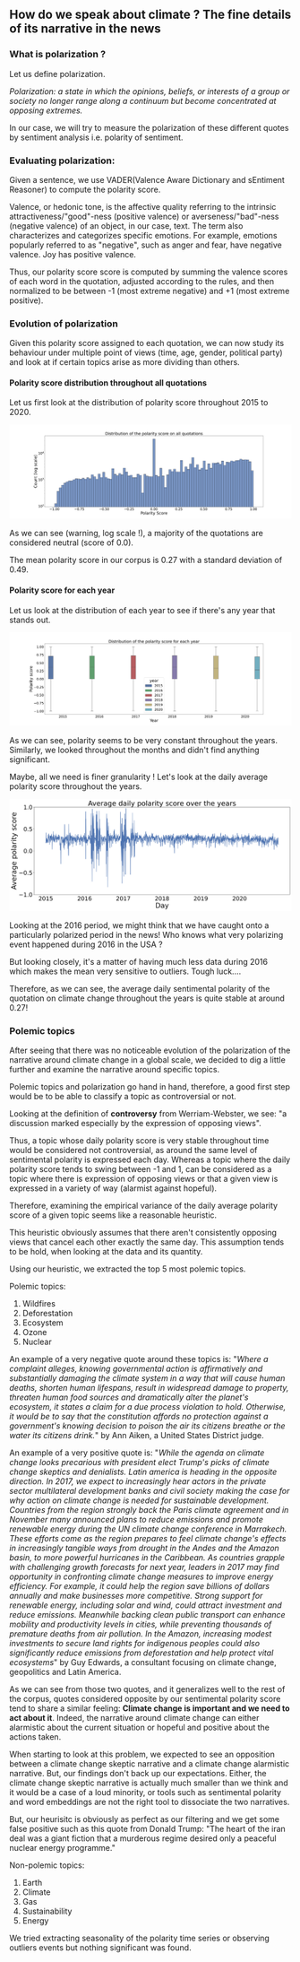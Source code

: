 ## How do we speak about climate ? The fine details of its narrative in the news



### What is polarization ?


Let us define polarization.

*Polarization: a state in which the opinions, beliefs, or interests of a group or society no longer range along a continuum but become concentrated at opposing extremes.*

In our case, we will try to measure the polarization of these different quotes by sentiment analysis i.e. polarity of sentiment.


### Evaluating polarization:

Given a sentence, we use VADER(Valence Aware Dictionary and sEntiment Reasoner) to compute the polarity score.

Valence, or hedonic tone, is the affective quality referring to the intrinsic attractiveness/"good"-ness (positive valence) or averseness/"bad"-ness (negative valence) of an object, in our case, text. The term also characterizes and categorizes specific emotions. For example, emotions popularly referred to as "negative", such as anger and fear, have negative valence. Joy has positive valence.

 Thus, our polarity score score is computed by summing the valence scores of each word in the quotation, adjusted according to the rules, and then normalized to be between -1 (most extreme negative) and +1 (most extreme positive).


### Evolution of polarization

Given this polarity score assigned to each quotation, we can now study its behaviour under multiple point of views (time, age, gender, political party) and look at if certain topics arise as more dividing than others.


#### Polarity score distribution throughout all quotations

Let us first look at the distribution of polarity score throughout 2015 to 2020.

![Distribution of polarity scores]( notebooks/harold/figs/total_polarity_distribution.png "Distribution of polarity scores")

As we can see (warning, log scale !), a majority of the quotations are considered neutral (score of 0.0).

The mean polarity score in our corpus is 0.27 with a standard deviation of 0.49. 

#### Polarity score for each year

Let us look at the distribution of each year to see if there's any year that stands out.

![Distribution of polarity scores for each year]( notebooks/harold/figs/boxplot_year.png "Distribution of polarity scores for each year")

As we can see, polarity seems to be very constant throughout the years. Similarly, we looked throughout the months and didn't find anything significant.

Maybe, all we need is finer granularity ! Let's look at the daily average polarity score throughout the years.


![Average polarity score throughout the years]( notebooks/harold/figs/average_daily_polarity.png "Average polarity score throughout the years")


Looking at the 2016 period, we might think that we have caught onto a particularly polarized period in the news! Who knows what very polarizing event happened during 2016 in the USA ? 

But looking closely, it's a matter of having much less data during 2016 which makes the mean very sensitive to outliers. Tough luck....

Therefore, as we can see, the average daily sentimental polarity of the quotation on climate change throughout the years is quite stable at around 0.27!


### Polemic topics 

After seeing that there was no noticeable evolution of the polarization of the narrative around climate change in a global scale, we decided to dig a little further and examine the narrative around specific topics.

Polemic topics and polarization go hand in hand, therefore, a good first step would be to be able to classify a topic as controversial or not.

Looking at the definition of **controversy** from Werriam-Webster, we see: "a discussion marked especially by the expression of opposing views".

Thus, a topic whose daily polarity score is very stable throughout time would be considered not controversial, as around the same level of sentimental polarity is expressed each day. 
 Whereas a topic where the daily polarity score tends to swing between -1 and 1, can be considered as a topic where there is expression of opposing views or that a given view is expressed in a variety of way (alarmist against hopeful).

Therefore, examining the empirical variance of the daily average polarity score of a given topic seems like a reasonable heuristic.

This heuristic obviously assumes that there aren't consistently opposing views that cancel each other exactly the same day. This assumption tends to be hold, when looking at the data and its quantity.

Using our heuristic, we extracted the top 5 most polemic topics.

Polemic topics:

1. Wildfires
2. Deforestation
3. Ecosystem
4. Ozone
5. Nuclear

An example of a very negative quote around these topics is: "*Where a complaint alleges, knowing governmental action is affirmatively and substantially damaging the climate system in a way that will cause human deaths, shorten human lifespans, result in widespread damage to property, threaten human food sources and dramatically alter the planet's ecosystem, it states a claim for a due process violation to hold. Otherwise, it would be to say that the constitution affords no protection against a government's knowing decision to poison the air its citizens breathe or the water its citizens drink.*" by Ann Aiken, a United States District judge.

An example of a very positive quote is: "*While the agenda on climate change looks precarious with president elect Trump's picks of climate change skeptics and denialists. Latin america is heading in the opposite direction. In 2017, we expect to increasingly hear actors in the private sector multilateral development banks and civil society making the case for why action on climate change is needed for sustainable development. Countries from the region strongly back the Paris climate agreement and in November many announced plans to reduce emissions and promote renewable energy during the UN climate change conference in Marrakech. These efforts come as the region prepares to feel climate change's effects in increasingly tangible ways from drought in the Andes and the Amazon basin, to more powerful hurricanes in the Caribbean. As countries grapple with challenging growth forecasts for next year, leaders in 2017 may find opportunity in confronting climate change measures to improve energy efficiency. For example, it could help the region save billions of dollars annually and make businesses more competitive. Strong support for renewable energy, including solar and wind, could attract investment and reduce emissions. Meanwhile backing clean public transport can enhance mobility and productivity levels in cities, while preventing thousands of premature deaths from air pollution. In the Amazon, increasing modest investments to secure land rights for indigenous peoples could also significantly reduce emissions from deforestation and help protect vital ecosystems*" by Guy Edwards, a consultant focusing on climate change, geopolitics and Latin America.


As we can see from those two quotes, and it generalizes well to the rest of the corpus, quotes considered opposite by our sentimental polarity score tend to share a similar feeling: **Climate change is important and we need to act about it**. Indeed, the narrative around climate change can either alarmistic about the current situation or hopeful and positive about the actions taken.

When starting to look at this problem, we expected to see an opposition between a climate change skeptic narrative and a climate change alarmistic narrative. But, our findings don't back up our expectations. Either, the climate change skeptic narrative is actually much smaller than we think and it would be a case of a loud minority, or tools such as sentimental polarity and word embeddings are not the right tool to dissociate the two narratives.

But, our heurisitc is obviously as perfect as our filtering and we get some false positive such as this quote from Donald Trump: "The heart of the iran deal was a giant fiction that a murderous regime desired only a peaceful nuclear energy programme."

Non-polemic topics:

1. Earth
2. Climate
3. Gas
4. Sustainability
5. Energy




We tried extracting seasonality of the polarity time series or observing outliers events but nothing significant was found.



